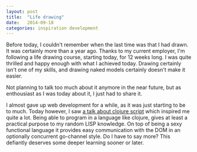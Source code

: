 ```yaml
---
layout: post
title:  "Life drawing"
date:   2014-09-18
categories: inspiration development
---
```


Before today, I couldn't remember when the last time was that I had drawn. It was certainly more than a year ago. Thanks to my current employer, I'm following a life drawing course, starting today, for 12 weeks long. I was quite thrilled and happy enough with what I achieved today. Drawing certainly isn't one of my skills, and drawing naked models certainly doesn't make it easier.

Not planning to talk too much about it anymore in the near future, but as enthousiast as I was today about it, I just had to share it.

I almost gave up web development for a while, as it was just starting to be to much. Today however, I saw [a talk about clojure script](http://www.youtube.com/watch?v=MTawgp3SKy8) which inspired me quite a lot. Being able to program in a language like clojure, gives at least a practical purpose to my random LISP knowledge. On top of being a sexy functional language it provides easy communication with the DOM in an optionally concurrent go-channel style. Do I have to say more? This defiantly deserves some deeper learning sooner or later.